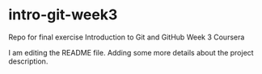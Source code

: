 # intro-git-week3
Repo for final exercise Introduction to Git and GitHub Week 3 Coursera

I am editing the README file. Adding some more details about the project description.
